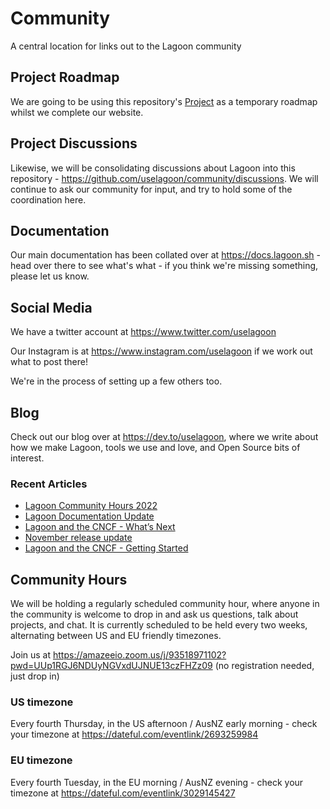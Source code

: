 # Community
A central location for links out to the Lagoon community

## Project Roadmap

We are going to be using this repository's [Project](https://github.com/uselagoon/community/projects/1) as a temporary roadmap whilst we complete our website.

## Project Discussions

Likewise, we will be consolidating discussions about Lagoon into this repository - https://github.com/uselagoon/community/discussions.  We will continue to ask our community for input, and try to hold some of the coordination here.

## Documentation

Our main documentation has been collated over at https://docs.lagoon.sh - head over there to see what's what - if you think we're missing something, please let us know.

## Social Media

We have a twitter account at https://www.twitter.com/uselagoon

Our Instagram is at https://www.instagram.com/uselagoon if we work out what to post there!

We're in the process of setting up a few others too.

## Blog

Check out our blog over at https://dev.to/uselagoon, where we write about how we make Lagoon, tools we use and love, and Open Source bits of interest.

### Recent Articles
<!--START_SECTION:devtofeed-->
* [Lagoon Community Hours 2022](https:&#x2F;&#x2F;dev.to&#x2F;uselagoon&#x2F;lagoon-community-hours-2022-4bd4)
* [Lagoon Documentation Update](https:&#x2F;&#x2F;dev.to&#x2F;uselagoon&#x2F;lagoon-documentation-update-5clm)
* [Lagoon and the CNCF - What’s Next](https:&#x2F;&#x2F;dev.to&#x2F;uselagoon&#x2F;lagoon-and-the-cncf-whats-next-41k)
* [November release update](https:&#x2F;&#x2F;dev.to&#x2F;uselagoon&#x2F;november-release-update-300o)
* [Lagoon and the CNCF - Getting Started](https:&#x2F;&#x2F;dev.to&#x2F;uselagoon&#x2F;lagoon-and-the-cncf-getting-started-5911)
<!--END_SECTION:devtofeed-->

## Community Hours

We will be holding a regularly scheduled community hour, where anyone in the community is welcome to drop in and ask us questions, talk about projects, and chat.
It is currently scheduled to be held every two weeks, alternating between US and EU friendly timezones.

Join us at https://amazeeio.zoom.us/j/93518971102?pwd=UUp1RGJ6NDUyNGVxdUJNUE13czFHZz09 (no registration needed, just drop in)

### US timezone
Every fourth Thursday, in the US afternoon / AusNZ early morning - check your timezone at https://dateful.com/eventlink/2693259984

### EU timezone
Every fourth Tuesday, in the EU morning / AusNZ evening - check your timezone at https://dateful.com/eventlink/3029145427

